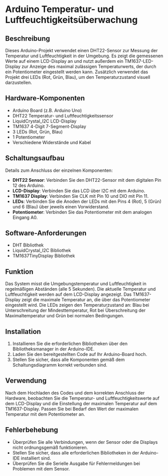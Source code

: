 <h1>Arduino Temperatur- und Luftfeuchtigkeitsüberwachung</h1>

<h2>Beschreibung</h2>
<p>Dieses Arduino-Projekt verwendet einen DHT22-Sensor zur Messung der Temperatur und Luftfeuchtigkeit in der Umgebung. Es zeigt die gemessenen Werte auf einem LCD-Display an und nutzt außerdem ein TM1637-LED-Display zur Anzeige des maximal zulässigen Temperaturwerts, der durch ein Potentiometer eingestellt werden kann. Zusätzlich verwendet das Projekt drei LEDs (Rot, Grün, Blau), um den Temperaturzustand visuell darzustellen.</p>

<h2>Hardware-Komponenten</h2>
<ul>
  <li>Arduino Board (z.B. Arduino Uno)</li>
  <li>DHT22 Temperatur- und Luftfeuchtigkeitssensor</li>
  <li>LiquidCrystal_I2C LCD-Display</li>
  <li>TM1637 4-Digit 7-Segment-Display</li>
  <li>3 LEDs (Rot, Grün, Blau)</li>
  <li>1 Potentiometer</li>
  <li>Verschiedene Widerstände und Kabel</li>
</ul>

<h2>Schaltungsaufbau</h2>
<p>Details zum Anschluss der einzelnen Komponenten:</p>
<ul>
  <li><strong>DHT22 Sensor</strong>: Verbinden Sie den DHT22-Sensor mit dem digitalen Pin 12 des Arduino.</li>
  <li><strong>LCD-Display</strong>: Verbinden Sie das LCD über I2C mit dem Arduino.</li>
  <li><strong>TM1637 Display</strong>: Verbinden Sie CLK mit Pin 10 und DIO mit Pin 11.</li>
  <li><strong>LEDs</strong>: Verbinden Sie die Anoden der LEDs mit den Pins 4 (Rot), 5 (Grün) und 6 (Blau) über jeweils einen Vorwiderstand.</li>
  <li><strong>Potentiometer</strong>: Verbinden Sie das Potentiometer mit dem analogen Eingang A0.</li>
</ul>

<h2>Software-Anforderungen</h2>
<ul>
  <li>DHT Bibliothek</li>
  <li>LiquidCrystal_I2C Bibliothek</li>
  <li>TM1637TinyDisplay Bibliothek</li>
</ul>

<h2>Funktion</h2>
<p>Das System misst die Umgebungstemperatur und Luftfeuchtigkeit in regelmäßigen Abständen (alle 5 Sekunden). Die aktuelle Temperatur und Luftfeuchtigkeit werden auf dem LCD-Display angezeigt. Das TM1637-Display zeigt die maximale Temperatur an, die über das Potentiometer eingestellt wird. Die LEDs zeigen den Temperaturzustand an: Blau bei Unterschreitung der Mindesttemperatur, Rot bei Überschreitung der Maximaltemperatur und Grün bei normalen Bedingungen.</p>

<h2>Installation</h2>
<ol>
  <li>Installieren Sie die erforderlichen Bibliotheken über den Bibliotheksmanager in der Arduino-IDE.</li>
  <li>Laden Sie den bereitgestellten Code auf Ihr Arduino-Board hoch.</li>
  <li>Stellen Sie sicher, dass alle Komponenten gemäß dem Schaltungsdiagramm korrekt verbunden sind.</li>
</ol>

<h2>Verwendung</h2>
<p>Nach dem Hochladen des Codes und dem korrekten Anschluss der Hardware, beobachten Sie die Temperatur- und Luftfeuchtigkeitswerte auf dem LCD-Display und die Einstellung der maximalen Temperatur auf dem TM1637-Display. Passen Sie bei Bedarf den Wert der maximalen Temperatur mit dem Potentiometer an.</p>

<h2>Fehlerbehebung</h2>
<ul>
  <li>Überprüfen Sie alle Verbindungen, wenn der Sensor oder die Displays nicht ordnungsgemäß funktionieren.</li>
  <li>Stellen Sie sicher, dass alle erforderlichen Bibliotheken in der Arduino-IDE installiert sind.</li>
  <li>Überprüfen Sie die Serielle Ausgabe für Fehlermeldungen bei Problemen mit dem Sensor.</li>
</ul>
